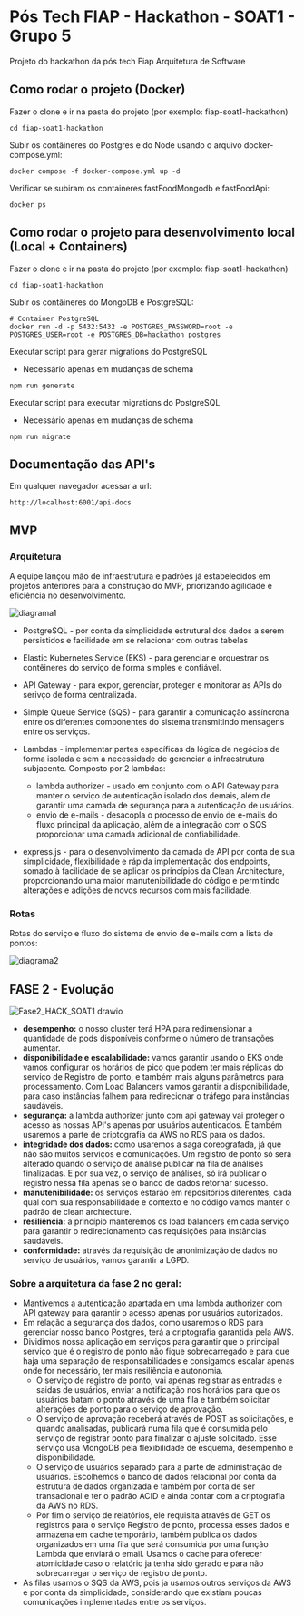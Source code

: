 # Pós Tech FIAP - Hackathon - SOAT1 - Grupo 5

Projeto do hackathon da pós tech Fiap Arquitetura de Software

## Como rodar o projeto (Docker)

Fazer o clone e ir na pasta do projeto (por exemplo: fiap-soat1-hackathon)

```shell
cd fiap-soat1-hackathon
```

Subir os contâineres do Postgres e do Node usando o arquivo docker-compose.yml:

```shell
docker compose -f docker-compose.yml up -d
```

Verificar se subiram os containeres fastFoodMongodb e fastFoodApi:

```shell
docker ps
```

## Como rodar o projeto para desenvolvimento local (Local + Containers) 
Fazer o clone e ir na pasta do projeto (por exemplo: fiap-soat1-hackathon)

```shell
cd fiap-soat1-hackathon
```
Subir os contâineres do MongoDB e PostgreSQL:

```shell
# Container PostgreSQL
docker run -d -p 5432:5432 -e POSTGRES_PASSWORD=root -e POSTGRES_USER=root -e POSTGRES_DB=hackathon postgres
```

Executar script para gerar migrations do PostgreSQL 
- Necessário apenas em mudanças de schema
```shell
npm run generate
```

Executar script para executar migrations do PostgreSQL 
- Necessário apenas em mudanças de schema
```shell
npm run migrate
```
## Documentação das API's

Em qualquer navegador acessar a url:

```shell
http://localhost:6001/api-docs
```

## MVP

### Arquitetura

A equipe lançou mão de infraestrutura e padrões já estabelecidos em projetos anteriores para a construção do MVP, priorizando agilidade e eficiência no desenvolvimento.

![diagrama1](https://github.com/SOAT-01/hackathon-monolithic/assets/37314933/3981a994-2ab1-4dd4-8e80-5032ff0cc73e)

- PostgreSQL - por conta da simplicidade estrutural dos dados a serem persistidos e facilidade em se relacionar com outras tabelas

- Elastic Kubernetes Service (EKS) - para gerenciar e orquestrar os contêineres do serviço de forma simples e confiável.

- API Gateway - para expor, gerenciar, proteger e monitorar as APIs do serivço de forma centralizada.

- Simple Queue Service (SQS) - para garantir a comunicação assíncrona entre os diferentes componentes do sistema transmitindo mensagens entre os serviços.

- Lambdas - implementar partes específicas da lógica de negócios de forma isolada e sem a necessidade de gerenciar a infraestrutura subjacente. Composto por 2 lambdas:
    - lambda authorizer - usado em conjunto com o API Gateway para manter o serviço de autenticação isolado dos demais, além de garantir uma camada de segurança para a autenticação de usuários.
    - envio de e-mails - desacopla o processo de envio de e-mails do fluxo principal da aplicação, além de a integração com o SQS proporcionar uma camada adicional de confiabilidade.

- express.js - para o desenvolvimento da camada de API por conta de sua simplicidade, flexibilidade e rápida implementação dos endpoints, somado à facilidade de se aplicar os princípios da Clean Architecture, proporcionando uma maior manutenibilidade do código e permitindo alterações e adições de novos recursos com mais facilidade.

### Rotas

Rotas do serviço e fluxo do sistema de envio de e-mails com a lista de pontos:

![diagrama2](https://github.com/SOAT-01/hackathon-monolithic/assets/37314933/272b70ce-34c7-44ed-83eb-1e3a065b2e21)

## FASE 2 - Evolução

![Fase2_HACK_SOAT1 drawio](https://github.com/SOAT-01/hackathon-monolithic/assets/23150778/b55b6de2-a678-46b3-9f61-1a5ebde4e3f3)

- **desempenho:** o nosso cluster terá HPA para redimensionar a quantidade de pods disponíveis conforme o número de transações aumentar.
- **disponibilidade e escalabilidade:** vamos garantir usando o EKS onde vamos configurar os horários de pico que podem ter mais réplicas do serviço de Registro de ponto, e também mais alguns parâmetros para processamento. Com Load Balancers vamos garantir a disponibilidade, para caso instâncias falhem para redirecionar o tráfego para instâncias saudáveis.
- **segurança:** a lambda authorizer junto com api gateway vai proteger o acesso às nossas API's apenas por usuários autenticados. E também usaremos a parte de criptografia da AWS no RDS para os dados.
- **integridade dos dados:** como usaremos a saga coreografada, já que não são muitos serviços e comunicações. Um registro de ponto só será alterado quando o serviço de análise publicar na fila de análises finalizadas. E por sua vez, o serviço de análises, só irá publicar o registro nessa fila apenas se o banco de dados retornar sucesso. 
- **manutenibilidade:** os serviços estarão em repositórios diferentes, cada qual com sua responsabilidade e contexto e no código vamos manter o padrão de clean archtecture.
- **resiliência:** a princípio manteremos os load balancers em cada serviço para garantir o redirecionamento das requisições para instâncias saudáveis.
- **conformidade:** através da requisição de anonimização de dados no serviço de usuários, vamos garantir a LGPD.

### Sobre a arquitetura da fase 2  no geral:

- Mantivemos a autenticação apartada em uma lambda authorizer com API gateway para garantir o acesso apenas por usuários autorizados.
- Em relação a segurança dos dados, como usaremos o RDS para gerenciar nosso banco Postgres, terá a criptografia garantida pela AWS.
- Dividimos nossa aplicação em serviços para garantir que o principal serviço que é o registro de ponto não fique sobrecarregado e para que haja uma separação de responsabilidades e consigamos escalar apenas onde for necessário, ter mais resiliência e autonomia.
    - O serviço de registro de ponto, vai apenas registrar as entradas e saidas de usuários, enviar a notificação nos horários para que os usuários batam o ponto através de uma fila e também solicitar alterações de ponto para o serviço de aprovação.
    - O serviço de aprovação receberá através de POST as solicitações, e quando analisadas, publicará numa fila que é consumida pelo serviço de registrar ponto para finalizar o ajuste solicitado. Esse serviço usa MongoDB pela flexibilidade de esquema, desempenho e disponibilidade.
    - O serviço de usuários separado para a parte de administração de usuários. Escolhemos o banco de dados relacional por conta da estrutura de dados organizada e também por conta de ser transacional e ter o padrão ACID e ainda contar com a criptografia da AWS no RDS.
    - Por fim o serviço de relatórios, ele requisita através de GET os registros para o serviço Registro de ponto, processa esses dados e armazena em cache temporário, também publica os dados organizados em uma fila que será consumida por uma função Lambda que enviará o email. Usamos o cache para oferecer atomicidade caso o relatório ja tenha sido gerado e para não sobrecarregar o serviço de registro de ponto.
- As filas usamos o SQS da AWS, pois ja usamos outros serviços da AWS e por conta da simplicidade, considerando que existiam poucas comunicações implementadas entre os serviços.




